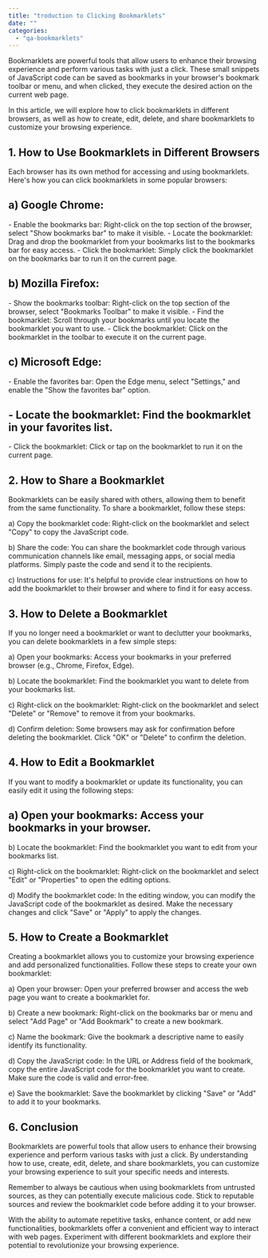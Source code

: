 ```yaml
---
title: "troduction to Clicking Bookmarklets"
date: ""
categories: 
  - "qa-bookmarklets"
---
```


Bookmarklets are powerful tools that allow users to enhance their browsing experience and perform various tasks with just a click. These small snippets of JavaScript code can be saved as bookmarks in your browser's bookmark toolbar or menu, and when clicked, they execute the desired action on the current web page.

In this article, we will explore how to click bookmarklets in different browsers, as well as how to create, edit, delete, and share bookmarklets to customize your browsing experience.

## 1\. How to Use Bookmarklets in Different Browsers

Each browser has its own method for accessing and using bookmarklets. Here's how you can click bookmarklets in some popular browsers:

## a) Google Chrome:

\- Enable the bookmarks bar: Right-click on the top section of the browser, select "Show bookmarks bar" to make it visible. - Locate the bookmarklet: Drag and drop the bookmarklet from your bookmarks list to the bookmarks bar for easy access. - Click the bookmarklet: Simply click the bookmarklet on the bookmarks bar to run it on the current page.

## b) Mozilla Firefox:

\- Show the bookmarks toolbar: Right-click on the top section of the browser, select "Bookmarks Toolbar" to make it visible. - Find the bookmarklet: Scroll through your bookmarks until you locate the bookmarklet you want to use. - Click the bookmarklet: Click on the bookmarklet in the toolbar to execute it on the current page.

## c) Microsoft Edge:

\- Enable the favorites bar: Open the Edge menu, select "Settings," and enable the "Show the favorites bar" option.

## \- Locate the bookmarklet: Find the bookmarklet in your favorites list.

\- Click the bookmarklet: Click or tap on the bookmarklet to run it on the current page.

## 2\. How to Share a Bookmarklet

Bookmarklets can be easily shared with others, allowing them to benefit from the same functionality. To share a bookmarklet, follow these steps:

a) Copy the bookmarklet code: Right-click on the bookmarklet and select "Copy" to copy the JavaScript code.

b) Share the code: You can share the bookmarklet code through various communication channels like email, messaging apps, or social media platforms. Simply paste the code and send it to the recipients.

c) Instructions for use: It's helpful to provide clear instructions on how to add the bookmarklet to their browser and where to find it for easy access.

## 3\. How to Delete a Bookmarklet

If you no longer need a bookmarklet or want to declutter your bookmarks, you can delete bookmarklets in a few simple steps:

a) Open your bookmarks: Access your bookmarks in your preferred browser (e.g., Chrome, Firefox, Edge).

b) Locate the bookmarklet: Find the bookmarklet you want to delete from your bookmarks list.

c) Right-click on the bookmarklet: Right-click on the bookmarklet and select "Delete" or "Remove" to remove it from your bookmarks.

d) Confirm deletion: Some browsers may ask for confirmation before deleting the bookmarklet. Click "OK" or "Delete" to confirm the deletion.

## 4\. How to Edit a Bookmarklet

If you want to modify a bookmarklet or update its functionality, you can easily edit it using the following steps:

## a) Open your bookmarks: Access your bookmarks in your browser.

b) Locate the bookmarklet: Find the bookmarklet you want to edit from your bookmarks list.

c) Right-click on the bookmarklet: Right-click on the bookmarklet and select "Edit" or "Properties" to open the editing options.

d) Modify the bookmarklet code: In the editing window, you can modify the JavaScript code of the bookmarklet as desired. Make the necessary changes and click "Save" or "Apply" to apply the changes.

## 5\. How to Create a Bookmarklet

Creating a bookmarklet allows you to customize your browsing experience and add personalized functionalities. Follow these steps to create your own bookmarklet:

a) Open your browser: Open your preferred browser and access the web page you want to create a bookmarklet for.

b) Create a new bookmark: Right-click on the bookmarks bar or menu and select "Add Page" or "Add Bookmark" to create a new bookmark.

c) Name the bookmark: Give the bookmark a descriptive name to easily identify its functionality.

d) Copy the JavaScript code: In the URL or Address field of the bookmark, copy the entire JavaScript code for the bookmarklet you want to create. Make sure the code is valid and error-free.

e) Save the bookmarklet: Save the bookmarklet by clicking "Save" or "Add" to add it to your bookmarks.

## 6\. Conclusion

Bookmarklets are powerful tools that allow users to enhance their browsing experience and perform various tasks with just a click. By understanding how to use, create, edit, delete, and share bookmarklets, you can customize your browsing experience to suit your specific needs and interests.

Remember to always be cautious when using bookmarklets from untrusted sources, as they can potentially execute malicious code. Stick to reputable sources and review the bookmarklet code before adding it to your browser.

With the ability to automate repetitive tasks, enhance content, or add new functionalities, bookmarklets offer a convenient and efficient way to interact with web pages. Experiment with different bookmarklets and explore their potential to revolutionize your browsing experience.
